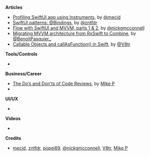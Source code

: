 
**Articles**

* [Profiling SwiftUI app using Instruments](https://swiftwithmajid.com/2021/01/20/profiling-swiftui-app-using-instruments/), by [@mecid](https://twitter.com/mecid)
* [SwiftUI patterns: @Bindings](https://www.fivestars.blog/swiftui/swiftui-patterns-bindings.html), by [@zntfdr](https://twitter.com/zntfdr)
* [Flow with SwiftUI and MVVM, parts 1 & 2](https://medium.com/swlh/flow-with-swiftui-and-mvvm-7cc394440ab8), by [@nickgmcconnell](https://twitter.com/nickgmcconnell)
* [Migrating MVVM architecture from RxSwift to Combine](https://benoitpasquier.com/migrating-mvvm-uikit-rxswift-to-combine/), by [@BenoitPasquier_](https://twitter.com/benoitpasquier_)
* [Callable Objects and callAsFunction() in Swift](https://www.vadimbulavin.com/call-as-function-in-swift/), by [@V8tr](https://twitter.com/V8tr)

**Tools/Controls**

* 

**Business/Career**

* [The Do’s and Don’ts of Code Reviews](https://medium.com/better-programming/the-dos-and-don-ts-of-code-reviews-77032ba3a30c?source=friends_link&sk=ddbd07dd7e91657faf6b215cd9a1eb8b), by [Mike P](https://twitter.com/MikePT28)
*

**UI/UX**

* 

**Videos**

* 

**Credits**

* [mecid](https://github.com/mecid), [zntfdr](https://github.com/zntfdr), [popei69](https://github.com/popei69), [@nickgmcconnell](https://twitter.com/nickgmcconnell), [V8tr](https://github.com/V8tr), [Mike P](https://github.com/MikePT28)
